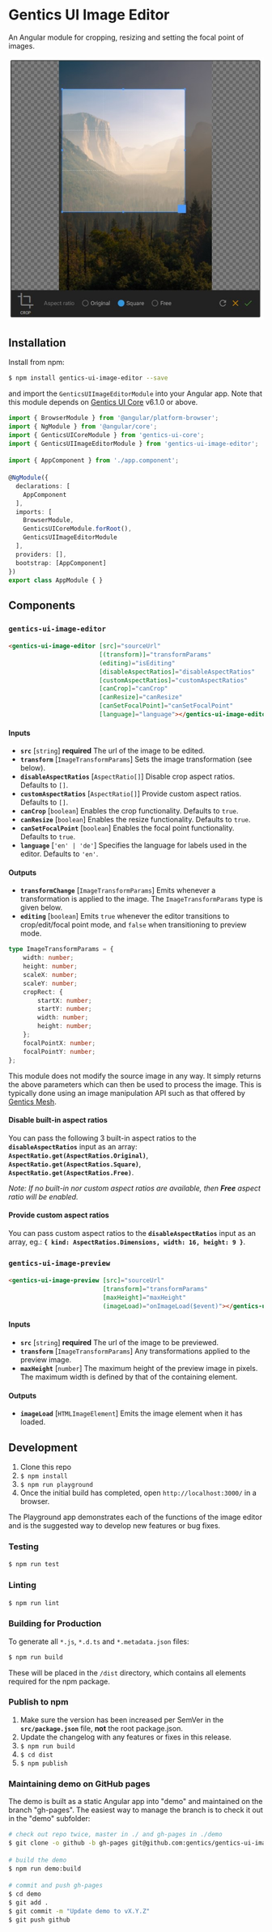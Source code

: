 # Gentics UI Image Editor

An Angular module for cropping, resizing and setting the focal point of images.

![Screenshot](./screenshot.jpg)

## Installation

Install from npm:

```bash
$ npm install gentics-ui-image-editor --save
```

and import the `GenticsUIImageEditorModule` into your Angular app. Note that this module depends on [Gentics UI Core](https://github.com/gentics/gentics-ui-core) v6.1.0 or above.

```TypeScript
import { BrowserModule } from '@angular/platform-browser';
import { NgModule } from '@angular/core';
import { GenticsUICoreModule } from 'gentics-ui-core';
import { GenticsUIImageEditorModule } from 'gentics-ui-image-editor';

import { AppComponent } from './app.component';

@NgModule({
  declarations: [
    AppComponent
  ],
  imports: [
    BrowserModule,
    GenticsUICoreModule.forRoot(),
    GenticsUIImageEditorModule
  ],
  providers: [],
  bootstrap: [AppComponent]
})
export class AppModule { }
```

## Components

### `gentics-ui-image-editor`

```HTML
<gentics-ui-image-editor [src]="sourceUrl"
                         [(transform)]="transformParams"
                         (editing)="isEditing"
                         [disableAspectRatios]="disableAspectRatios"
                         [customAspectRatios]="customAspectRatios"
                         [canCrop]="canCrop"
                         [canResize]="canResize"
                         [canSetFocalPoint]="canSetFocalPoint"
                         [language]="language"></gentics-ui-image-editor>
```

#### Inputs

* **`src`** [`string`] **required** The url of the image to be edited.
* **`transform`** [`ImageTransformParams`] Sets the image transformation (see below).
* **`disableAspectRatios`** [`AspectRatio[]`] Disable crop aspect ratios. Defaults to `[]`.
* **`customAspectRatios`** [`AspectRatio[]`] Provide custom aspect ratios. Defaults to `[]`.
* **`canCrop`** [`boolean`] Enables the crop functionality. Defaults to `true`.
* **`canResize`** [`boolean`] Enables the resize functionality. Defaults to `true`.
* **`canSetFocalPoint`** [`boolean`] Enables the focal point functionality. Defaults to `true`.
* **`language`** [`'en' | 'de'`] Specifies the language for labels used in the editor. Defaults to `'en'`.

#### Outputs

* **`transformChange`** [`ImageTransformParams`] Emits whenever a transformation is applied to the image. The `ImageTransformParams` type is given below.
* **`editing`** [`boolean`] Emits `true` whenever the editor transitions to crop/edit/focal point mode, and `false` when transitioning to preview mode.

```TypeScript
type ImageTransformParams = {
    width: number;
    height: number;
    scaleX: number;
    scaleY: number;
    cropRect: {
        startX: number;
        startY: number;
        width: number;
        height: number;
    };
    focalPointX: number;
    focalPointY: number;
};
```

This module does not modify the source image in any way. It simply returns the above parameters which can then be used to process the image. This is typically done using an image manipulation API such as that offered by [Gentics Mesh](https://getmesh.io/docs/beta/features.html#imagemanipulation).

#### Disable built-in aspect ratios

You can pass the following 3 built-in aspect ratios to the **`disableAspectRatios`** input as an array: **`AspectRatio.get(AspectRatios.Original)`**, **`AspectRatio.get(AspectRatios.Square)`**, **`AspectRatio.get(AspectRatios.Free)`**.

_Note: If no built-in nor custom aspect ratios are available, then **Free** aspect ratio will be enabled._

#### Provide custom aspect ratios

You can pass custom aspect ratios to the **`disableAspectRatios`** input as an array, eg.: **`{ kind: AspectRatios.Dimensions, width: 16, height: 9 }`**.

### `gentics-ui-image-preview`

```HTML
<gentics-ui-image-preview [src]="sourceUrl"
                          [transform]="transformParams"
                          [maxHeight]="maxHeight"
                          (imageLoad)="onImageLoad($event)"></gentics-ui-image-preview>
```
#### Inputs

* **`src`** [`string`] **required** The url of the image to be previewed.
* **`transform`** [`ImageTransformParams`] Any transformations applied to the preview image.
* **`maxHeight`** [`number`] The maximum height of the preview image in pixels. The maximum width is defined by that of the containing element.

#### Outputs

* **`imageLoad`** [`HTMLImageElement`] Emits the image element when it has loaded.

## Development

1. Clone this repo
2. `$ npm install`
3. `$ npm run playground`
4. Once the initial build has completed, open `http://localhost:3000/` in a browser.

The Playground app demonstrates each of the functions of the image editor and is the suggested way to develop new features or bug fixes.

### Testing
```bash
$ npm run test
```

### Linting
```bash
$ npm run lint
```

### Building for Production
To generate all `*.js`, `*.d.ts` and `*.metadata.json` files:

```bash
$ npm run build
```

These will be placed in the `/dist` directory, which contains all elements required for the npm package.

### Publish to npm

1. Make sure the version has been increased per SemVer in the **`src/package.json`** file, **not** the root package.json.
2. Update the changelog with any features or fixes in this release.
3. `$ npm run build`
4. `$ cd dist`
5. `$ npm publish`

### Maintaining demo on GitHub pages

The demo is built as a static Angular app into "demo" and maintained on the branch "gh-pages".
The easiest way to manage the branch is to check it out in the "demo" subfolder:

```sh
# check out repo twice, master in ./ and gh-pages in ./demo
$ git clone -o github -b gh-pages git@github.com:gentics/gentics-ui-image-editor ./demo

# build the demo
$ npm run demo:build

# commit and push gh-pages
$ cd demo
$ git add .
$ git commit -m "Update demo to vX.Y.Z"
$ git push github
```
